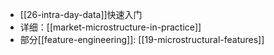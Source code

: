 - [[26-intra-day-data]]快速入门
- 详细：[[market-microstructure-in-practice]]
- 部分[[feature-engineering]]: [[19-microstructural-features]]
